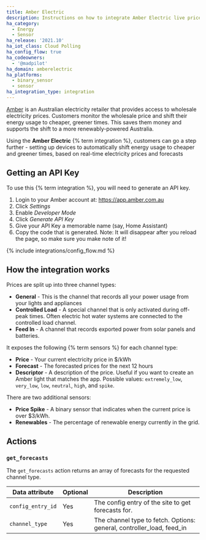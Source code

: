 ```yaml
---
title: Amber Electric
description: Instructions on how to integrate Amber Electric live prices within Home Assistant.
ha_category:
  - Energy
  - Sensor
ha_release: '2021.10'
ha_iot_class: Cloud Polling
ha_config_flow: true
ha_codeowners:
  - '@madpilot'
ha_domain: amberelectric
ha_platforms:
  - binary_sensor
  - sensor
ha_integration_type: integration
---
```


[Amber](https://www.amber.com.au/) is an Australian electricity retailer that provides access to wholesale electricity prices. Customers monitor the wholesale price and shift their energy usage to cheaper, greener times. This saves them money and supports the shift to a more renewably-powered Australia.

Using the **Amber Electric** {% term integration %}, customers can go a step further - setting up devices to automatically shift energy usage to cheaper and greener times, based on real-time electricity prices and forecasts

## Getting an API Key

To use this {% term integration %}, you will need to generate an API key.

1. Login to your Amber account at: <https://app.amber.com.au>
2. Click _Settings_
3. Enable _Developer Mode_
4. Click _Generate API Key_
5. Give your API Key a memorable name (say, Home Assistant)
6. Copy the code that is generated. Note: It will disappear after you reload the page, so make sure you make note of it!

{% include integrations/config_flow.md %}

## How the integration works

Prices are split up into three channel types:

- **General** - This is the channel that records all your power usage from your lights and appliances
- **Controlled Load** - A special channel that is only activated during off-peak times. Often electric hot water systems are connected to the controlled load channel.
- **Feed In** - A channel that records exported power from solar panels and batteries.

It exposes the following {% term sensors %} for each channel type:

- **Price** - Your current electricity price in $/kWh
- **Forecast** - The forecasted prices for the next 12 hours
- **Descriptor** - A description of the price. Useful if you want to create an Amber light that matches the app. Possible values: `extremely_low`, `very_low`, `low`, `neutral`, `high`, and `spike`.

There are two additional sensors:

- **Price Spike** - A binary sensor that indicates when the current price is over $3/kWh.
- **Renewables** - The percentage of renewable energy currently in the grid.

## Actions
### `get_forecasts`

The `get_forecasts` action returns an array of forecasts for the requested channel type.

| Data attribute    | Optional | Description                                                           |
| ----------------- | -------- | --------------------------------------------------------------------- |
| `config_entry_id` | Yes      | The config entry of the site to get forecasts for.                    |
| `channel_type`    | Yes      | The channel type to fetch. Options: general, controller_load, feed_in |
